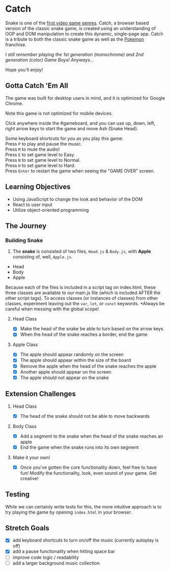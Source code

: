# Catch

Snake is one of the [first video game genres](https://en.wikipedia.org/wiki/Snake_(video_game_genre)).
Catch, a browser based version of the classic snake game, is created using an understanding of OOP and DOM manipulation to create this dynamic, single-page app. Catch is a tribute to both the classic snake game as well as the [Pokemon](https://www.pokemon.com/us) franchise. 

_I still remember playing the 1st generation (monochrome) and 2nd generation (color) Game Boys! Anyways..._

Hope you'll enjoy!

## Gotta Catch 'Em All

The game was built for desktop users in mind, and it is optimized for Google Chrome.

Note this game is not optimized for mobile devices.

Click anywhere inside the #gameboard, and you can use up, down, left, right arrow keys to start the game and move Ash (Snake Head).

Some keyboard shortcuts for you as you play this game:  
Press `P` to play and pause the music.  
Press `M` to mute the audio!  
Press `E` to set game level to Easy.  
Press `N` to set game level to Normal.  
Press `H` to set game level to Hard.  
Press `Enter` to restart the game when seeing the "GAME OVER" screen.

## Learning Objectives

- Using JavaScript to change the look and behavior of the DOM
- React to user input
- Utilize object-oriented programming

## The Journey

### Building Snake

1. The **snake** is consisted of two files, `Head.js` & `Body.js`, with **Apple** consisting of, well, `Apple.js`.

  - Head
  - Body
  - Apple

Because each of the files is included in a script tag on index.html, these three classes are available to our main.js file (which is included AFTER the other script tags). To access classes (or instances of classes) from other classes, experiment leaving out the `var`, `let`, or `const` keywords. *Always be careful when messing with the global scope!

2. Head Class

   - [x] Make the head of the snake be able to turn based on the arrow keys
   - [x] When the head of the snake reaches a border, end the game

3. Apple Class

   - [x] The apple should appear randomly on the screen
   - [x] The apple should appear within the size of the board
   - [x] Remove the apple when the head of the snake reaches the apple
   - [x] Another apple should appear on the screen
   - [x] The apple should not appear on the snake

## Extension Challenges

1. Head Class

   - [x] The head of the snake should not be able to move backwards

2. Body Class

   - [x] Add a segment to the snake when the head of the snake reaches an apple
   - [x] End the game when the snake runs into its own segment

3. Make it your own!

   - [x] Once you've gotten the core functionality down, feel free to have fun! Modify the functionality, look, even sound of your game. Get creative!

## Testing

While we can certainly write tests for this, the more intuitive approach is to try playing the game by opening `index.html` in your browser.

## Stretch Goals

- [x] add keyboard shortcuts to turn on/off the music (currently autoplay is off)
- [x] add a pause functionality when hitting space bar
- [ ] improve code logic / readability
- [ ] add a larger background music collection
